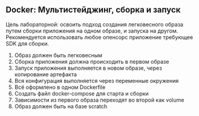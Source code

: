 ## Docker: Мультистейджинг, сборка и запуск

Цель лабораторной: освоить подход создания легковесного образа путем сборки приложения на одном образе, и запуска на другом. Рекомендуется использовать любое опенсорс приложение требующее SDK для сборки.

1. Образ должен быть легковесным
2. Сборка приложения должна происходить в первом образе
3. Запуск приложения выполняется в новом образе, через копирование артефакта
4. Вся конфигурация выполняется через переменные окружения
5. Всё оформлено в одном Dockerfile
6. Создать файл docker-compose для старта и сборки
7. Зависимости из первого образа переходят во второй как volume
8. Образ должен быть на базе scratch